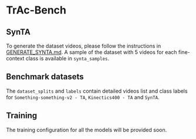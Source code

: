 # TrAc-Bench
## SynTA
To generate the dataset videos, please follow the instructions in [GENERATE_SYNTA.md](https://github.com/raiyaan-abdullah/TrAc-Bench/blob/main/synta_generate_blender/GENERATE_SYNTA.md).
A sample of the dataset with 5 videos for each fine-context class is available in `synta_samples`.

## Benchmark datasets
The `dataset_splits` and `labels` contain detailed videos list and class labels for `Something-something-v2 - TA`, `Kinectics400 - TA` and `SynTA`.

## Training
The training configuration for all the models will be provided soon.